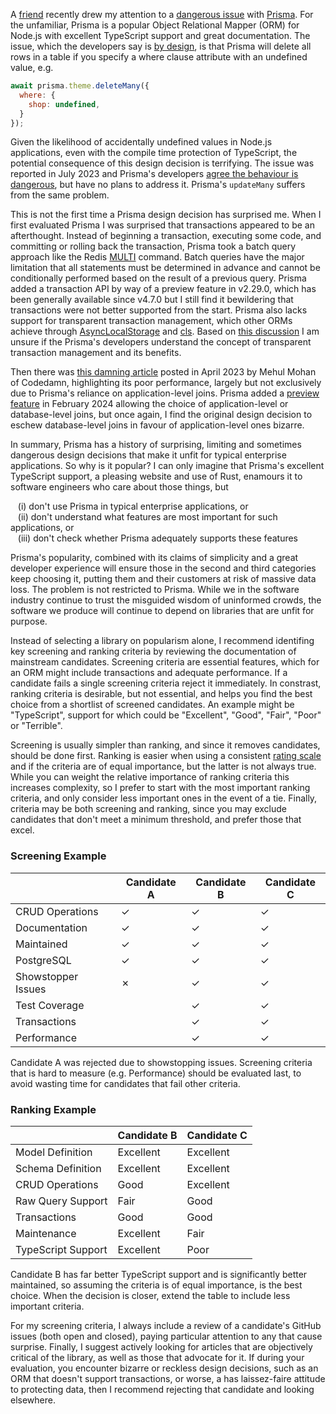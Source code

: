A [friend](https://www.rouanw.com) recently drew my attention to a [dangerous issue](https://github.com/prisma/prisma/issues/20169) with [Prisma](https://www.prisma.io/). For the unfamiliar, Prisma is a popular Object Relational Mapper (ORM) for Node.js with excellent TypeScript support and great documentation. The issue, which the developers say is [by design](https://github.com/prisma/prisma/issues/20169#issuecomment-1631989456), is that Prisma will delete all rows in a table if you specify a where clause attribute with an undefined value, e.g.

```js
await prisma.theme.deleteMany({
  where: {
    shop: undefined,
  }
});
```

Given the likelihood of accidentally undefined values in Node.js applications, even with the compile time protection of TypeScript, the potential consequence of this design decision is terrifying. The issue was reported in July 2023 and Prisma's developers [agree the behaviour is dangerous](https://github.com/prisma/prisma/issues/20169#issuecomment-1631760913), but have no plans to address it. Prisma's `updateMany` suffers from the same problem.

This is not the first time a Prisma design decision has surprised me. When I first evaluated Prisma I was surprised that transactions appeared to be an afterthought. Instead of beginning a transaction, executing some code, and committing or rolling back the transaction, Prisma took a batch query approach like the Redis [MULTI](https://redis.io/docs/latest/commands/multi/) command. Batch queries have the major limitation that all statements must be determined in advance and cannot be conditionally performed based on the result of a previous query. Prisma added a transaction API by way of a preview feature in v2.29.0, which has been generally available since v4.7.0 but I still find it bewildering that transactions were not better supported from the start. Prisma also lacks support for transparent transaction management, which other ORMs achieve through [AsyncLocalStorage](https://nodejs.org/api/async_context.html) and [cls](https://www.npmjs.com/package/cls). Based on [this discussion](https://github.com/prisma/prisma/issues/5729) I am unsure if the Prisma's developers understand the concept of transparent transaction management and its benefits.

Then there was [this damning article](https://codedamn.com/news/product/dont-use-prisma) posted in April 2023 by Mehul Mohan of Codedamn, highlighting its poor performance, largely but not exclusively due to Prisma's reliance on application-level joins. Prisma added a [preview feature](https://www.prisma.io/blog/prisma-orm-now-lets-you-choose-the-best-join-strategy-preview) in February 2024 allowing the choice of application-level or database-level joins, but once again, I find the original design decision to eschew database-level joins in favour of application-level ones bizarre.

In summary, Prisma has a history of surprising, limiting and sometimes dangerous design decisions that make it unfit for typical enterprise applications. So why is it popular? I can only imagine that Prisma's excellent TypeScript support, a pleasing website and use of Rust, enamours it to software engineers who care about those things, but

&nbsp;&nbsp;&nbsp;(i) don't use Prisma in typical enterprise applications, or<br>
&nbsp;&nbsp;&nbsp;(ii) don't understand what features are most important for such applications, or<br>
&nbsp;&nbsp;&nbsp;(iii) don't check whether Prisma adequately supports these features<br>

Prisma's popularity, combined with its claims of simplicity and a great developer experience will ensure those in the second and third categories keep choosing it, putting them and their customers at risk of massive data loss. The problem is not restricted to Prisma. While we in the software industry continue to trust the misguided wisdom of uninformed crowds, the software we produce will continue to depend on libraries that are unfit for purpose.

Instead of selecting a library on popularism alone, I recommend identifing key screening and ranking criteria by reviewing the documentation of mainstream candidates. Screening criteria are essential features, which for an ORM might include transactions and adequate performance. If a candidate fails a single screening criteria reject it immediately. In constrast, ranking criteria is desirable, but not essential, and helps you find the best choice from a shortlist of screened candidates. An example might be "TypeScript", support for which could be "Excellent", "Good", "Fair", "Poor" or "Terrible".

Screening is usually simpler than ranking, and since it removes candidates, should be done first. Ranking is easier when using a consistent [rating scale](https://en.wikipedia.org/wiki/Rating_scale) and if the criteria are of equal importance, but the latter is not always true. While you can weight the relative importance of ranking criteria this increases complexity, so I prefer to start with the most important ranking criteria, and only consider less important ones in the event of a tie. Finally, criteria may be both screening and ranking, since you may exclude candidates that don't meet a minimum threshold, and prefer those that excel.

### Screening Example
<table>
<thead>
<tr>
<th></th>
<th>Candidate A</th>
<th>Candidate B</th>
<th>Candidate C</th>
</tr>
</thead>
<tbody>
<tr>
<td>CRUD Operations</td>
<td>✓</td>
<td>✓</td>
<td>✓</td>
</tr>
<tr>
<td>Documentation</td>
<td>✓</td>
<td>✓</td>
<td>✓</td>
</tr>
<tr>
<td>Maintained</td>
<td>✓</td>
<td>✓</td>
<td>✓</td>
</tr>
<tr>
<td>PostgreSQL</td>
<td>✓</td>
<td>✓</td>
<td>✓</td>
</tr>
<tr>
<td>Showstopper Issues</td>
<td>✗</td>
<td>✓</td>
<td>✓</td>
</tr>
<tr>
<td>Test Coverage</td>
<td></td>
<td>✓</td>
<td>✓</td>
</tr>
<tr>
<td>Transactions</td>
<td></td>
<td>✓</td>
<td>✓</td>
</tr>
<tr>
<td>Performance</td>
<td></td>
<td>✓</td>
<td>✓</td>
</tr>
</tbody>
</table>

Candidate A was rejected due to showstopping issues. Screening criteria that is hard to measure (e.g. Performance) should be evaluated last, to avoid wasting time for candidates that fail other criteria.

### Ranking Example
<table>
<thead>
<tr>
<th></th>
<th>Candidate B</th>
<th>Candidate C</th>
</tr>
</thead>
<tbody>
<tr>
<td>Model Definition</td>
<td>Excellent</td>
<td>Excellent</td>
</tr>
<tr>
<td>Schema Definition</td>
<td>Excellent</td>
<td>Excellent</td>
</tr>
<tr>
<td>CRUD Operations</td>
<td>Good</td>
<td>Excellent</td>
</tr>
<tr>
<td>Raw Query Support</td>
<td>Fair</td>
<td>Good</td>
</tr>
<tr>
<td>Transactions</td>
<td>Good</td>
<td>Good</td>
</tr>
<tr>
<td>Maintenance</td>
<td>Excellent</td>
<td>Fair</td>
</tr>
<tr>
<td>TypeScript Support</td>
<td>Excellent</td>
<td>Poor</td>
</tr>
</tbody>
</table>

Candidate B has far better TypeScript support and is significantly better maintained, so assuming the criteria is of equal importance, is the best choice. When the decision is closer, extend the table to include less important criteria.

For my screening criteria, I always include a review of a candidate's GitHub issues (both open and closed), paying particular attention to any that cause surprise. Finally, I suggest actively looking for articles that are objectively critical of the library, as well as those that advocate for it. If during your evaluation, you encounter bizarre or reckless design decisions, such as an ORM that doesn't support transactions, or worse, a has laissez-faire attitude to protecting data, then I recommend rejecting that candidate and looking elsewhere.
